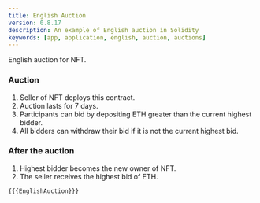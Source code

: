```yaml
---
title: English Auction
version: 0.8.17
description: An example of English auction in Solidity
keywords: [app, application, english, auction, auctions]
---
```


English auction for NFT.

### Auction

1. Seller of NFT deploys this contract.
2. Auction lasts for 7 days.
3. Participants can bid by depositing ETH greater than the current highest bidder.
4. All bidders can withdraw their bid if it is not the current highest bid.

### After the auction

1. Highest bidder becomes the new owner of NFT.
2. The seller receives the highest bid of ETH.

```solidity
{{{EnglishAuction}}}
```
